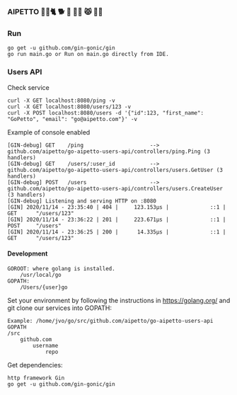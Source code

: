 ### AIPETTO  🦴🐾🐈 🐕 🦮 🐻‍❄️ 😾 🐕‍🦺

### Run
```
go get -u github.com/gin-gonic/gin
go run main.go or Run on main.go directly from IDE.
```

### Users API
  
Check service
 ```
curl -X GET localhost:8080/ping -v
curl -X GET localhost:8080/users/123 -v
curl -X POST localhost:8080/users -d '{"id":123, "first_name": "GoPetto", "email": "go@aipetto.com"}' -v
```

Example of console enabled
```
[GIN-debug] GET    /ping                     --> github.com/aipetto/go-aipetto-users-api/controllers/ping.Ping (3 handlers)
[GIN-debug] GET    /users/:user_id           --> github.com/aipetto/go-aipetto-users-api/controllers/users.GetUser (3 handlers)
[GIN-debug] POST   /users                    --> github.com/aipetto/go-aipetto-users-api/controllers/users.CreateUser (3 handlers)
[GIN-debug] Listening and serving HTTP on :8080
[GIN] 2020/11/14 - 23:35:40 | 404 |     123.153µs |             ::1 | GET      "/users/123"
[GIN] 2020/11/14 - 23:36:22 | 201 |     223.671µs |             ::1 | POST     "/users"
[GIN] 2020/11/14 - 23:36:25 | 200 |      14.335µs |             ::1 | GET      "/users/123"
```

#### Development

```
GOROOT: where golang is installed. 
    /usr/local/go
GOPATH: 
    /Users/{user}go
```

Set your environment by following the instructions in https://golang.org/ and git clone our services into GOPATH:
```
Example: /home/jvo/go/src/github.com/aipetto/go-aipetto-users-api
GOPATH    
/src
    github.com
        username
            repo
```

Get dependencies:
```
http framework Gin
go get -u github.com/gin-gonic/gin
```